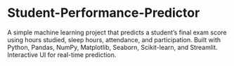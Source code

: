 # Student-Performance-Predictor
A simple machine learning project that predicts a student’s final exam score using hours studied, sleep hours, attendance, and participation. Built with Python, Pandas, NumPy, Matplotlib, Seaborn, Scikit-learn, and Streamlit. Interactive UI for real-time prediction.

